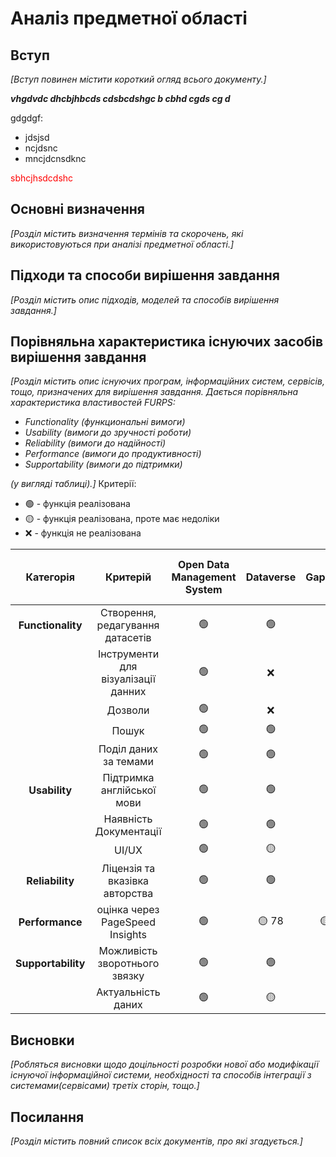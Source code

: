 # Аналіз предметної області

## Вступ

*[Вступ повинен містити короткий огляд всього документу.]*
 
 ***vhgdvdc dhcbjhbcds cdsbcdshgc b cbhd cgds cg d***

 gdgdgf:
 - jdsjsd
 - ncjdsnc
 - mncjdcnsdknc

<span style="color:red"> sbhcjhsdcdshc </span>

## Основні визначення

*[Розділ містить визначення термінів та скорочень, які використовуються при аналізі предметної області.]*

## Підходи та способи вирішення завдання

*[Розділ містить опис підходів, моделей та способів вирішення завдання.]*

## Порівняльна характеристика існуючих засобів вирішення завдання

*[Розділ містить опис існуючих програм, інформаційних систем, сервісів, тощо, призначених для вирішення 
завдання. Дається порівняльна характеристика властивостей FURPS:*
- *Functionality (функциональні вимоги)*
- *Usability (вимоги до зручності роботи)*
- *Reliability (вимоги до надійності)*
- *Performance (вимоги до продуктивності)*
- *Supportability (вимоги до підтримки)*

 *(у вигляді таблиці).]*
 Критерії:
- 🟢 - функція реалізована 
- 🟡 - функція реалізована, проте має недоліки
- ❌ - функція не реалізована

| Категорія | Критерій | Open Data Management System | Dataverse | Gapminder | The World Bank DataBank | Eurostat | Google Public Data Explorer  |
| :----------------------------------------: | :---------------------------------------------------: | :-------------------------: | :--------------------------------------------------------------: | :-------------------------------------------------------------------------------: | :-----------------------------------------------------------------------------------------: | :----------------------------------------------------------------------------------------------------------------------------------------------: | :--------------------------------------------------------------------------------------------------------: |
|**Functionality**                           |           Створення, редагування датасетів            | 🟢 | 🟢 | 🟡 | ❌ | ❌ | 🟢 |
|                                            |          Інструменти для візуалізації данних          | 🟢 | ❌ | 🟢 | 🟢 | 🟢 | 🟢 |
|                                            |                        Дозволи                        | 🟢 | ❌ | 🟢 | ❌ | ❌ | ❌ |
|                                            |                         Пошук                         | 🟢 | 🟢 | 🟡 | 🟢 | 🟢 | 🟡 |
|                                            |                 Поділ даних за темами                 | 🟢 | 🟢 | 🟢 | 🟢 | 🟢 | 🟢 |
|**Usability**                               |              Підтримка англійської мови               | 🟢 | 🟢 | 🟢 | 🟢 | 🟢 | 🟢 |
|                                            |                 Наявність Документації                | 🟢 | 🟢 | 🟢 | ❌ | 🟢 | 🟢 |
|                                            |                         UI/UX                         | 🟢 | 🟡 | 🟢 | 🟡 | 🟡 | 🟡 |
|**Reliability**                             |            Ліцензія та вказівка авторства             | 🟢 | 🟢 | 🟢 | 🟢 | 🟢 | 🟢 |
|**Performance**                             |            оцінка через PageSpeed Insights            | 🟢 | 🟡 78 | 🟡 85 | 🟢89 | ❌ 49 | 🟢 98 |
|**Supportability**                          |             Можливість зворотнього звязку             | 🟢 | 🟢 | 🟢 | 🟡 | 🟢 | 🟢 |
|                                            |                  Актуальність даних                   | 🟢 | 🟡 | 🟡 | 🟡 | 🟢 | 🟡 |


## Висновки

*[Робляться висновки щодо доцільності розробки нової або модифікації існуючої інформаційної системи, необхідності та способів інтеграції з системами(сервісами) третіх сторін, тощо.]*

## Посилання

*[Розділ містить повний список всіх документів, про які згадується.]*
